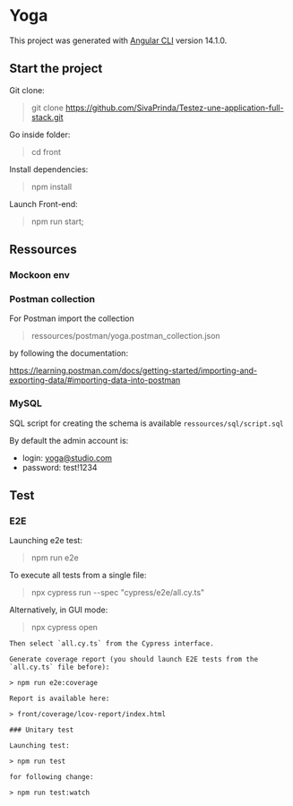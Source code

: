 # Yoga

This project was generated with [Angular CLI](https://github.com/angular/angular-cli) version 14.1.0.

## Start the project

Git clone:

> git clone https://github.com/SivaPrinda/Testez-une-application-full-stack.git

Go inside folder:

> cd front

Install dependencies:

> npm install

Launch Front-end:

> npm run start;


## Ressources

### Mockoon env 

### Postman collection

For Postman import the collection

> ressources/postman/yoga.postman_collection.json 

by following the documentation: 

https://learning.postman.com/docs/getting-started/importing-and-exporting-data/#importing-data-into-postman


### MySQL

SQL script for creating the schema is available `ressources/sql/script.sql`

By default the admin account is:
- login: yoga@studio.com
- password: test!1234


## Test

### E2E
 
Launching e2e test:
 
> npm run e2e
 
To execute all tests from a single file:
 
> npx cypress run --spec "cypress/e2e/all.cy.ts"
 
Alternatively, in GUI mode:
 
> npx cypress open
```
Then select `all.cy.ts` from the Cypress interface.

Generate coverage report (you should launch E2E tests from the `all.cy.ts` file before):

> npm run e2e:coverage

Report is available here:

> front/coverage/lcov-report/index.html

### Unitary test

Launching test:

> npm run test

for following change:

> npm run test:watch
